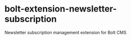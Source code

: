 bolt-extension-newsletter-subscription
======================================

Newsletter subscription management extension for Bolt CMS